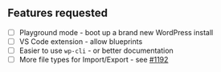 ## Features requested
- [ ] Playground mode - boot up a brand new WordPress install
- [ ] VS Code extension - allow blueprints
- [ ] Easier to use `wp-cli` - or better documentation
- [ ] More file types for Import/Export - see [#1192](https://github.com/WordPress/wordpress-playground/pull/1192)